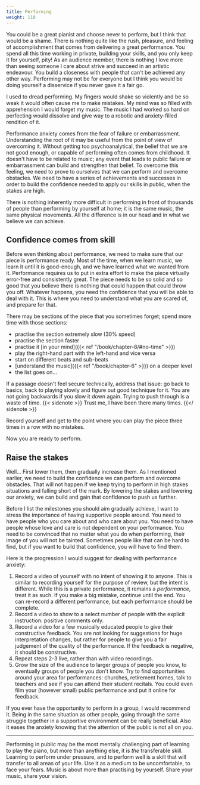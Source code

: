 ```yaml
---
title: Performing
weight: 110
---
```


You could be a great pianist and choose never to perform, but I think that would
be a shame. There is nothing quite like the rush, pleasure, and feeling of
accomplishment that comes from delivering a great performance. You spend all
this time working in private, building your skills, and you only keep it for
yourself, pity! As an audience member, there is nothing I love more than seeing
someone I care about strive and succeed in an artistic endeavour. You build a
closeness with people that can't be achieved any other way. Performing may not
be for everyone but I think you would be doing yourself a disservice if you
never gave it a fair go.

I used to dread performing. My fingers would shake so violently and be so weak
it would often cause me to make mistakes. My mind was so filled with
apprehension I would forget my music. The music I had worked so hard on
perfecting would dissolve and give way to a robotic and anxiety-filled rendition
of it.

Performance anxiety comes from the fear of failure or embarrassment.
Understanding the root of it may be useful from the point of view of overcoming
it. Without getting too psychoanalytical, the belief that we are not good
enough, or capable of performing often comes from childhood. It doesn't have to
be related to music; any event that leads to public failure or embarrassment can
build and strengthen that belief. To overcome this feeling, we need to prove to
ourselves that we can perform and overcome obstacles. We need to have a series
of achievements and successes in order to build the confidence needed to apply
our skills in public, when the stakes are high.

There is nothing inherently more difficult in performing in front of thousands
of people than performing by yourself at home; it is the same music, the same
physical movements. All the difference is in our head and in what we believe we
can achieve.

## Confidence comes from skill

Before even thinking about performance, we need to make sure that our piece is
performance ready. Most of the time, when we learn music, we learn it until it
is good-enough, and we have learned what we wanted from it. Performance requires
us to put in extra effort to make the piece virtually error-free and
consistently great. The piece needs to be so solid and so good that you believe
there is nothing that could happen that could throw you off. Whatever happens,
you need the confidence that you will be able to deal with it. This is where you
need to understand what you are scared of, and prepare for that.

There may be sections of the piece that you sometimes forget; spend more time
with those sections:

- practise the section extremely slow (30% speed)
- practise the section faster
- practise it [in your mind]({{< ref "/book/chapter-8/#no-time" >}})
- play the right-hand part with the left-hand and vice versa
- start on different beats and sub-beats
- [understand the music]({{< ref "/book/chapter-6" >}}) on a deeper level
- the list goes on...

If a passage doesn't feel secure technically, address that issue: go back to
basics, back to playing slowly and figure out good technique for it. You are not
going backwards if you slow it down again. Trying to push through is a waste of
time.
{{< sidenote >}}
Trust me, I have been there many times.
{{</ sidenote >}}

Record yourself and get to the point where you can play the piece three times in
a row with no mistakes.

Now you are ready to perform.

## Raise the stakes

Well... First lower them, then gradually increase them. As I mentioned earlier,
we need to build the confidence we can perform and overcome obstacles. That will
not happen if we keep trying to perform in high stakes situations and falling
short of the mark. By lowering the stakes and lowering our anxiety, we can build
and gain that confidence to push us further.

Before I list the milestones you should aim gradually achieve, I want to stress
the importance of having supportive people around. You need to have people who
you care about and who care about you. You need to have people whose love and
care is not dependent on your performance. You need to be convinced that no
matter what you do when performing, their image of you will not be tainted.
Sometimes people like that can be hard to find, but if you want to build that
confidence, you will have to find them.

Here is the progression I would suggest for dealing with performance anxiety:

1. Record a video of yourself with no intent of showing it to anyone. This is
   similar to recording yourself for the purpose of review, but the intent is
   different. While this is a private performance, it remains a *performance*,
   treat it as such. If you make a big mistake, continue until the end. You can
   re-record a different performance, but each performance should be complete.
2. Record a video to show to a select number of people with the explicit
   instruction: positive comments only.
3. Record a video for a few musically educated people to give their constructive
   feedback. You are not looking for suggestions for huge interpretation
   changes, but rather for people to give you a fair judgement of the quality of
   the performance. If the feedback is negative, it should be constructive.
4. Repeat steps 2-3 live, rather than with video recordings.
5. Grow the size of the audience to larger groups of people you know, to
   eventually groups of people you don't know. Try to find opportunities around
   your area for performances: churches, retirement homes, talk to teachers and
   see if you can attend their student recitals. You could even film your
   (however small) public performance and put it online for feedback.

If you ever have the opportunity to perform in a group, I would recommend it.
Being in the same situation as other people, going through the same struggle
together in a supportive environment can be really beneficial. Also it eases the
anxiety knowing that the attention of the public is not all on you.

---

Performing in public may be the most mentally challenging part of learning to
play the piano, but more than anything else, it is *the* transferable skill.
Learning to perform under pressure, and to perform well is a skill that will
transfer to all areas of your life. Use it as a medium to be uncomfortable, to
face your fears. Music is about more than practising by yourself. Share your
music, share your vision.

